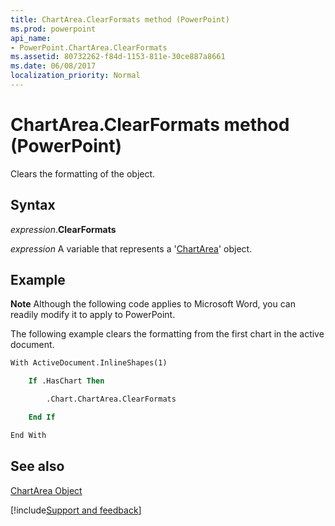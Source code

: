 ```yaml
---
title: ChartArea.ClearFormats method (PowerPoint)
ms.prod: powerpoint
api_name:
- PowerPoint.ChartArea.ClearFormats
ms.assetid: 80732262-f84d-1153-811e-30ce887a8661
ms.date: 06/08/2017
localization_priority: Normal
---
```



# ChartArea.ClearFormats method (PowerPoint)

Clears the formatting of the object.


## Syntax

_expression_.**ClearFormats**

_expression_ A variable that represents a '[ChartArea](PowerPoint.ChartArea.md)' object.


## Example




 **Note**  Although the following code applies to Microsoft Word, you can readily modify it to apply to PowerPoint.

The following example clears the formatting from the first chart in the active document.




```vb
With ActiveDocument.InlineShapes(1)

    If .HasChart Then

        .Chart.ChartArea.ClearFormats

    End If

End With
```


## See also


[ChartArea Object](PowerPoint.ChartArea.md)

[!include[Support and feedback](~/includes/feedback-boilerplate.md)]